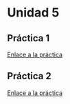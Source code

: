 # Unidad 5
## Práctica 1 
[Enlace a la práctica](./pr0501/index.md)
## Práctica 2
[Enlace a la práctica](./pr0502/index.md)